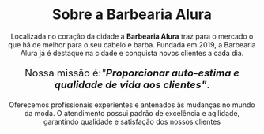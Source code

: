 <DOCTYPE html>
<html lang="pt-br"
     <head>
       <meta charset= "UTF-8">
       <title>Barbearia Alura</title>
      <style>
     p{
            text-align: center
            }
      </style>
 </head>
      <h1 style="text-align:  center">Sobre a Barbearia Alura</h1>
<body>
        <p>Localizada no coração da cidade a <strong>Barbearia Alura</strong> traz para o mercado o que há de melhor para o seu cabelo e barba. Fundada em  2019, a Barbearia Alura já é destaque na cidade e conquista novos clientes a cada dia.</p>

  <p style="font-size: 20px">Nossa missão é:<em>"<strong>Proporcionar auto-estima e qualidade de vida aos clientes"</strong></em>.</p>

  <p>Oferecemos profissionais experientes e antenados às mudanças no mundo da moda. O atendimento possui padrão de excelência e agilidade, garantindo qualidade e satisfação dos nossos clientes</p>
</body>
</html>

